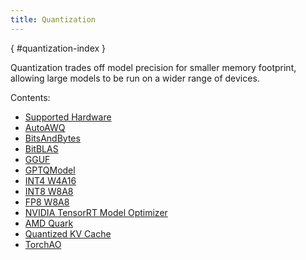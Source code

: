 ```yaml
---
title: Quantization
---
```

[](){ #quantization-index }

Quantization trades off model precision for smaller memory footprint, allowing large models to be run on a wider range of devices.

Contents:

- [Supported Hardware](supported_hardware.md)
- [AutoAWQ](auto_awq.md)
- [BitsAndBytes](bnb.md)
- [BitBLAS](bitblas.md)
- [GGUF](gguf.md)
- [GPTQModel](gptqmodel.md)
- [INT4 W4A16](int4.md)
- [INT8 W8A8](int8.md)
- [FP8 W8A8](fp8.md)
- [NVIDIA TensorRT Model Optimizer](modelopt.md)
- [AMD Quark](quark.md)
- [Quantized KV Cache](quantized_kvcache.md)
- [TorchAO](torchao.md)
